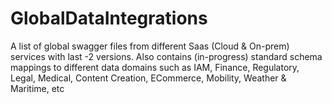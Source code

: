# GlobalDataIntegrations
A list of global swagger files from different Saas (Cloud &amp; On-prem) services with last -2 versions. Also contains (in-progress) standard schema mappings to different data domains such as IAM, Finance, Regulatory, Legal, Medical, Content Creation, ECommerce, Mobility, Weather &amp; Maritime, etc
